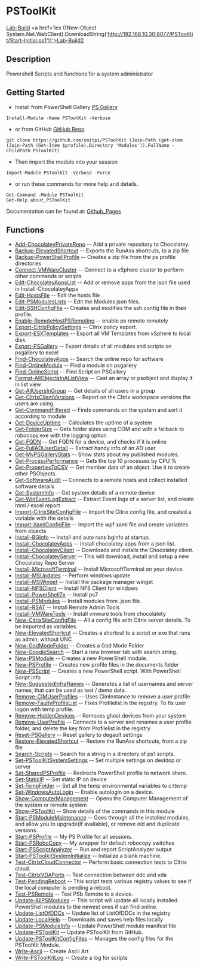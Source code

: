 # PSToolKit
<a href='http://boxstarter.org/package/url?http://192.168.10.30:8077/PSToolKit/Start-Initial.ps1'>Lab-Build</a>
<a href='iex ((New-Object System.Net.WebClient).DownloadString('http://192.168.10.30:8077/PSToolKit/Start-Initial.ps1'))'>Lab-Build2</a>

## Description
Powershell Scripts and functions for a system administrator
 
## Getting Started
- Install from PowerShell Gallery [PS Gallery](https://www.powershellgallery.com/packages/PSToolKit)
```
Install-Module -Name PSToolKit -Verbose
```
- or from GitHub [GitHub Repo](https://github.com/smitpi/PSToolKit)
```
git clone https://github.com/smitpi/PSToolKit (Join-Path (get-item (Join-Path (Get-Item $profile).Directory 'Modules')).FullName -ChildPath PSToolKit)
```
- Then import the module into your session
```
Import-Module PSToolKit -Verbose -Force
```
- or run these commands for more help and details.
```
Get-Command -Module PSToolKit
Get-Help about_PSToolKit
```
Documentation can be found at: [Github_Pages](https://smitpi.github.io/PSToolKit)
 
## Functions
- [Add-ChocolateyPrivateRepo](https://smitpi.github.io/PSToolKit/#Add-ChocolateyPrivateRepo) -- Add a private repository to Chocolatey.
- [Backup-ElevatedShortcut](https://smitpi.github.io/PSToolKit/#Backup-ElevatedShortcut) -- Exports the RunAss shortcuts, to a zip file
- [Backup-PowerShellProfile](https://smitpi.github.io/PSToolKit/#Backup-PowerShellProfile) -- Creates a zip file from the ps profile directories
- [Connect-VMWareCluster](https://smitpi.github.io/PSToolKit/#Connect-VMWareCluster) -- Connect to a vSphere cluster to perform other commands or scripts
- [Edit-ChocolateyAppsList](https://smitpi.github.io/PSToolKit/#Edit-ChocolateyAppsList) -- Add or remove apps from the json file used in Install-ChocolateyApps
- [Edit-HostsFile](https://smitpi.github.io/PSToolKit/#Edit-HostsFile) -- Edit the hosts file
- [Edit-PSModulesLists](https://smitpi.github.io/PSToolKit/#Edit-PSModulesLists) -- Edit the Modules json files.
- [Edit-SSHConfigFile](https://smitpi.github.io/PSToolKit/#Edit-SSHConfigFile) -- Creates and modifies the ssh config file in their profile.
- [Enable-RemoteHostPSRemoting](https://smitpi.github.io/PSToolKit/#Enable-RemoteHostPSRemoting) -- enable ps remote remotely
- [Export-CitrixPolicySettings](https://smitpi.github.io/PSToolKit/#Export-CitrixPolicySettings) -- Citrix policy export.
- [Export-ESXTemplates](https://smitpi.github.io/PSToolKit/#Export-ESXTemplates) -- Export all VM Templates from vSphere to local disk.
- [Export-PSGallery](https://smitpi.github.io/PSToolKit/#Export-PSGallery) -- Export details of all modules and scripts on psgallery to excel
- [Find-ChocolateyApps](https://smitpi.github.io/PSToolKit/#Find-ChocolateyApps) -- Search the online repo for software
- [Find-OnlineModule](https://smitpi.github.io/PSToolKit/#Find-OnlineModule) -- Find a module on psgallery
- [Find-OnlineScript](https://smitpi.github.io/PSToolKit/#Find-OnlineScript) -- Find Script on PSGallery
- [Format-AllObjectsInAListView](https://smitpi.github.io/PSToolKit/#Format-AllObjectsInAListView) -- Cast an array or psobject and display it in list view
- [Get-AllUsersInGroup](https://smitpi.github.io/PSToolKit/#Get-AllUsersInGroup) -- Get details of all users in a group
- [Get-CitrixClientVersions](https://smitpi.github.io/PSToolKit/#Get-CitrixClientVersions) -- Report on the CItrix workspace versions the users are using.
- [Get-CommandFiltered](https://smitpi.github.io/PSToolKit/#Get-CommandFiltered) -- Finds commands on the system and sort it according to module
- [Get-DeviceUptime](https://smitpi.github.io/PSToolKit/#Get-DeviceUptime) -- Calculates the uptime of a system
- [Get-FolderSize](https://smitpi.github.io/PSToolKit/#Get-FolderSize) -- Gets folder sizes using COM and with a fallback to robocopy.exe with the logging option
- [Get-FQDN](https://smitpi.github.io/PSToolKit/#Get-FQDN) -- Get FQDN for a device, and checks if it is online
- [Get-FullADUserDetail](https://smitpi.github.io/PSToolKit/#Get-FullADUserDetail) -- Extract handy info of an AD user
- [Get-MyPSGalleryStats](https://smitpi.github.io/PSToolKit/#Get-MyPSGalleryStats) -- Show stats about my published modules.
- [Get-ProcessPerformance](https://smitpi.github.io/PSToolKit/#Get-ProcessPerformance) -- Gets the top 10 processes by CPU %
- [Get-PropertiesToCSV](https://smitpi.github.io/PSToolKit/#Get-PropertiesToCSV) -- Get member data of an object. Use it to create other PSObjects.
- [Get-SoftwareAudit](https://smitpi.github.io/PSToolKit/#Get-SoftwareAudit) -- Connects to a remote hosts and collect installed software details
- [Get-SystemInfo](https://smitpi.github.io/PSToolKit/#Get-SystemInfo) -- Get system details of a remote device
- [Get-WinEventLogExtract](https://smitpi.github.io/PSToolKit/#Get-WinEventLogExtract) -- Extract Event logs of a server list, and create html / excel report
- [Import-CitrixSiteConfigFile](https://smitpi.github.io/PSToolKit/#Import-CitrixSiteConfigFile) -- Import the Citrix config file, and created a variable with the details
- [Import-XamlConfigFile](https://smitpi.github.io/PSToolKit/#Import-XamlConfigFile) -- Import the wpf xaml file and create variables from objects
- [Install-BGInfo](https://smitpi.github.io/PSToolKit/#Install-BGInfo) -- Install and auto runs bginfo at startup.
- [Install-ChocolateyApps](https://smitpi.github.io/PSToolKit/#Install-ChocolateyApps) -- Install chocolatey apps from a json list.
- [Install-ChocolateyClient](https://smitpi.github.io/PSToolKit/#Install-ChocolateyClient) -- Downloads and installs the Chocolatey client.
- [Install-ChocolateyServer](https://smitpi.github.io/PSToolKit/#Install-ChocolateyServer) -- This will download, install and setup a new Chocolatey Repo Server
- [Install-MicrosoftTerminal](https://smitpi.github.io/PSToolKit/#Install-MicrosoftTerminal) -- Install MicrosoftTerminal on your device.
- [Install-MSUpdates](https://smitpi.github.io/PSToolKit/#Install-MSUpdates) -- Perform windows update
- [Install-MSWinget](https://smitpi.github.io/PSToolKit/#Install-MSWinget) -- Install the package manager winget
- [Install-NFSClient](https://smitpi.github.io/PSToolKit/#Install-NFSClient) -- Install NFS Client for windows
- [Install-PowerShell7x](https://smitpi.github.io/PSToolKit/#Install-PowerShell7x) -- Install ps7
- [Install-PSModules](https://smitpi.github.io/PSToolKit/#Install-PSModules) -- Install modules from .json file.
- [Install-RSAT](https://smitpi.github.io/PSToolKit/#Install-RSAT) -- Install Remote Admin Tools
- [Install-VMWareTools](https://smitpi.github.io/PSToolKit/#Install-VMWareTools) -- Install vmware tools from chocolatety
- [New-CitrixSiteConfigFile](https://smitpi.github.io/PSToolKit/#New-CitrixSiteConfigFile) -- All a config file with Citrix server details. To be imported as variables.
- [New-ElevatedShortcut](https://smitpi.github.io/PSToolKit/#New-ElevatedShortcut) -- Creates a shortcut to a script or exe that runs as admin, without UNC
- [New-GodModeFolder](https://smitpi.github.io/PSToolKit/#New-GodModeFolder) -- Creates a God Mode Folder
- [New-GoogleSearch](https://smitpi.github.io/PSToolKit/#New-GoogleSearch) -- Start a new browser tab with search string.
- [New-PSModule](https://smitpi.github.io/PSToolKit/#New-PSModule) -- Creates a new PowerShell module.
- [New-PSProfile](https://smitpi.github.io/PSToolKit/#New-PSProfile) -- Creates new profile files in the documents folder
- [New-PSScript](https://smitpi.github.io/PSToolKit/#New-PSScript) -- Creates a new PowerShell script. With PowerShell Script Info
- [New-SuggestedInfraNames](https://smitpi.github.io/PSToolKit/#New-SuggestedInfraNames) -- Generates a list of usernames and server names, that can be used as test / demo data.
- [Remove-CIMUserProfiles](https://smitpi.github.io/PSToolKit/#Remove-CIMUserProfiles) -- Uses CimInstance to remove a user profile
- [Remove-FaultyProfileList](https://smitpi.github.io/PSToolKit/#Remove-FaultyProfileList) -- Fixes Profilelist in the registry. To fix user logon with temp profile.
- [Remove-HiddenDevices](https://smitpi.github.io/PSToolKit/#Remove-HiddenDevices) -- Removes ghost devices from your system
- [Remove-UserProfile](https://smitpi.github.io/PSToolKit/#Remove-UserProfile) -- Connects to a server and renames a user profile folder, and delete the key from Profilelist in the registry
- [Reset-PSGallery](https://smitpi.github.io/PSToolKit/#Reset-PSGallery) -- Reset gallery to degault settings
- [Restore-ElevatedShortcut](https://smitpi.github.io/PSToolKit/#Restore-ElevatedShortcut) -- Restore the RunAss shortcuts, from a zip file
- [Search-Scripts](https://smitpi.github.io/PSToolKit/#Search-Scripts) -- Search for a string in a directory of ps1 scripts.
- [Set-PSToolKitSystemSettings](https://smitpi.github.io/PSToolKit/#Set-PSToolKitSystemSettings) -- Set multiple settings on desktop or server
- [Set-SharedPSProfile](https://smitpi.github.io/PSToolKit/#Set-SharedPSProfile) -- Redirects PowerShell profile to network share.
- [Set-StaticIP](https://smitpi.github.io/PSToolKit/#Set-StaticIP) -- Set static IP on device
- [Set-TempFolder](https://smitpi.github.io/PSToolKit/#Set-TempFolder) -- Set all the temp environmental variables to c:\temp
- [Set-WindowsAutoLogin](https://smitpi.github.io/PSToolKit/#Set-WindowsAutoLogin) -- Enable autologin on a device.
- [Show-ComputerManagement](https://smitpi.github.io/PSToolKit/#Show-ComputerManagement) -- Opens the Computer Management of the system or remote system
- [Show-PSToolKit](https://smitpi.github.io/PSToolKit/#Show-PSToolKit) -- Show details of the commands in this module
- [Start-PSModuleMaintenance](https://smitpi.github.io/PSToolKit/#Start-PSModuleMaintenance) -- Goes through all the installed modules, and allow you to upgrade(If available), or remove old and duplicate versions.
- [Start-PSProfile](https://smitpi.github.io/PSToolKit/#Start-PSProfile) -- My PS Profile for all sessions.
- [Start-PSRoboCopy](https://smitpi.github.io/PSToolKit/#Start-PSRoboCopy) -- My wrapper for default robocopy switches
- [Start-PSScriptAnalyzer](https://smitpi.github.io/PSToolKit/#Start-PSScriptAnalyzer) -- Run and report ScriptAnalyzer output
- [Start-PSToolkitSystemInitialize](https://smitpi.github.io/PSToolKit/#Start-PSToolkitSystemInitialize) -- Initialize a blank machine.
- [Test-CitrixCloudConnector](https://smitpi.github.io/PSToolKit/#Test-CitrixCloudConnector) -- Perform basic connection tests to CItrix cloud.
- [Test-CitrixVDAPorts](https://smitpi.github.io/PSToolKit/#Test-CitrixVDAPorts) -- Test connection between ddc and vda
- [Test-PendingReboot](https://smitpi.github.io/PSToolKit/#Test-PendingReboot) -- This script tests various registry values to see if the local computer is pending a reboot.
- [Test-PSRemote](https://smitpi.github.io/PSToolKit/#Test-PSRemote) -- Test PSb Remote to a device.
- [Update-AllPSModules](https://smitpi.github.io/PSToolKit/#Update-AllPSModules) -- This script will update all locally installed PowerShell modules to the newest ones if can find online.
- [Update-ListOfDDCs](https://smitpi.github.io/PSToolKit/#Update-ListOfDDCs) -- Update list of ListOfDDCs in the registry
- [Update-LocalHelp](https://smitpi.github.io/PSToolKit/#Update-LocalHelp) -- Downloads and saves help files locally
- [Update-PSModuleInfo](https://smitpi.github.io/PSToolKit/#Update-PSModuleInfo) -- Update PowerShell module manifest file
- [Update-PSToolKit](https://smitpi.github.io/PSToolKit/#Update-PSToolKit) -- Update PSToolKit from GitHub.
- [Update-PSToolKitConfigFiles](https://smitpi.github.io/PSToolKit/#Update-PSToolKitConfigFiles) -- Manages the config files for the PSToolKit Module.
- [Write-Ascii](https://smitpi.github.io/PSToolKit/#Write-Ascii) -- Create Ascii Art
- [Write-PSToolKitLog](https://smitpi.github.io/PSToolKit/#Write-PSToolKitLog) -- Create a log for scripts
